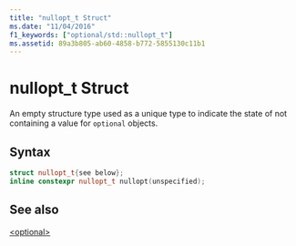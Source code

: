 ```yaml
---
title: "nullopt_t Struct"
ms.date: "11/04/2016"
f1_keywords: ["optional/std::nullopt_t"]
ms.assetid: 89a3b805-ab60-4858-b772-5855130c11b1
---
```

# nullopt_t Struct

An empty structure type used as a unique type to indicate the state of not containing a value for `optional` objects.

## Syntax

```cpp
struct nullopt_t{see below};
inline constexpr nullopt_t nullopt(unspecified);
```

## See also

[&lt;optional>](../standard-library/optional.md)
